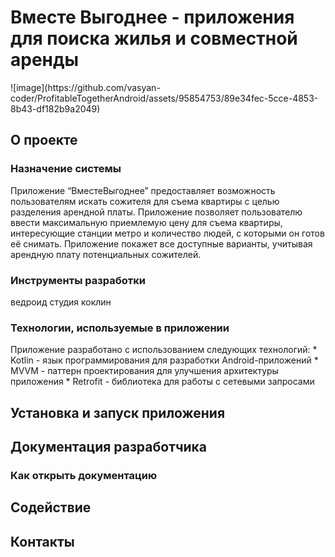 <h1>Вместе Выгоднее - приложения для поиска жилья и совместной аренды</h1> 
![image](https://github.com/vasyan-coder/ProfitableTogetherAndroid/assets/95854753/89e34fec-5cce-4853-8b43-df182b9a2049)
<h2>О проекте</h2>
<h3>Назначение системы</h3>
Приложение “ВместеВыгоднее” предоставляет возможность пользователям искать сожителя для съема квартиры с целью разделения арендной платы. Приложение позволяет пользователю ввести максимальную приемлемую цену для съема квартиры, интересующие станции метро и количество людей, с которыми он готов её снимать. Приложение покажет все доступные варианты, учитывая арендную плату потенциальных сожителей.
<h3>Инструменты разработки</h3>
ведроид студия
коклин
<h3>Технологии, используемые в приложении</h3>
Приложение разработано с использованием следующих технологий:
* Kotlin - язык программирования для разработки Android-приложений
* MVVM - паттерн проектирования для улучшения архитектуры приложения
* Retrofit - библиотека для работы с сетевыми запросами

<h2>Установка и запуск приложения</h2>


<h2>Документация разработчика</h2>
<h3>Как открыть документацию</h3>


<h2>Содействие</h2>

<h2>Контакты</h2>
